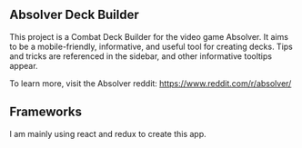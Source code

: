## Absolver Deck Builder

This project is a Combat Deck Builder for the video game Absolver. It aims to be a mobile-friendly, informative, and useful tool for creating decks. Tips and tricks are referenced in the sidebar, and other informative tooltips appear.

To learn more, visit the Absolver reddit: https://www.reddit.com/r/absolver/ 

## Frameworks

I am mainly using react and redux to create this app.
